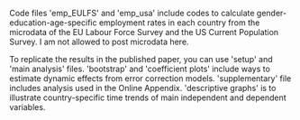 Code files 'emp_EULFS' and 'emp_usa' include codes to calculate gender-education-age-specific employment rates in each country from the microdata of the EU Labour Force Survey and the US Current Population Survey.
I am not allowed to post microdata here.

To replicate the results in the published paper, you can use 'setup' and 'main analysis' files. 'bootstrap' and 'coefficient plots' include ways to estimate dynamic effects from error correction models.
'supplementary' file includes analysis used in the Online Appendix. 'descriptive graphs' is to illustrate country-specific time trends of main independent and dependent variables.
